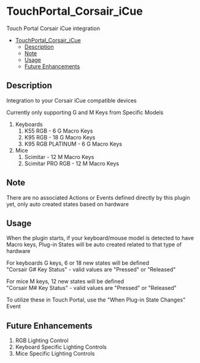 # TouchPortal_Corsair_iCue
Touch Portal Corsair iCue integration

- [TouchPortal_Corsair_iCue](#touchportal_corsair_icue)
  - [Description](#description)
  - [Note](#note)
  - [Usage](#usage)
  - [Future Enhancements](#future-enhancements)

## Description
Integration to your Corsair iCue compatible devices

Currently only supporting G and M Keys from Specific Models

1. Keyboards
   1. K55 RGB - 6 G Macro Keys
   2. K95 RGB - 18 G Macro Keys
   3. K95 RGB PLATINUM - 6 G Macro Keys
2. Mice
   1. Scimitar - 12 M Macro Keys
   2. Scimitar PRO RGB - 12 M Macro Keys

## Note
There are no associated Actions or Events defined directly by this plugin yet, only auto created states based on hardware
## Usage
When the plugin starts, if your keyboard/mouse model is detected to have Macro keys, Plug-in States will be auto created related to that type of hardware

For keyboards G keys, 6 or 18 new states will be defined <br/>
"Corsair G# Key Status" - valid values are "Pressed" or "Released"

For mice M keys, 12 new states will be defined <br/>
"Corsair M# Key Status" - valid values are "Pressed" or "Released"

To utilize these in Touch Portal, use the "When Plug-in State Changes" Event

## Future Enhancements
1. RGB Lighting Control
2. Keyboard Specific Lighting Controls
3. Mice Specific Lighting Controls